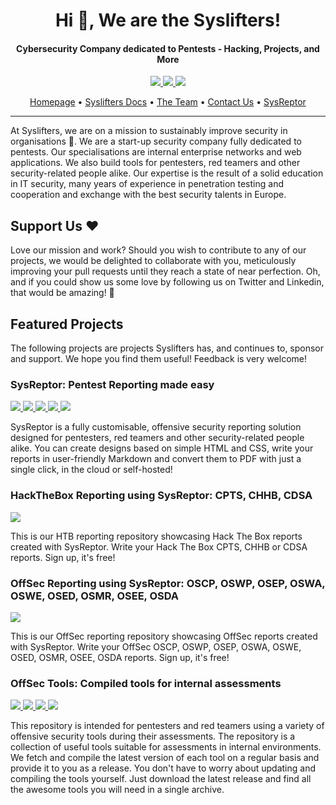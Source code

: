 <h1 align="center"> Hi 👋, We are the Syslifters!</h1>
<h4 align="center">Cybersecurity Company dedicated to Pentests - Hacking, Projects, and More</h4>
<p align="center">
<a href="https://www.linkedin.com/company/syslifters/">
    <img src="https://img.shields.io/badge/-Linkedin-blue?style=flat-square&logo=linkedin">
</a>
<a href="https://twitter.com/intent/user?screen_name=syslifters">
    <img src="https://img.shields.io/twitter/follow/syslifters?style=social">
</a>
<a href="https://twitter.com/intent/user?screen_name=sysreptor">
    <img src="https://img.shields.io/twitter/follow/sysreptor?style=social">
</a>
</p>
<p align="center">
  <a href="https://www.syslifters.com/en/home">Homepage</a> •
  <a href="https://docs.syslifters.com/en/">Syslifters Docs</a> •
  <a href="https://www.syslifters.com/en/team">The Team</a> •
  <a href="https://docs.syslifters.com/en/contact-us/">Contact Us</a> •
  <a href="https://docs.sysreptor.com/">SysReptor</a>
</p>

---
At Syslifters, we are on a mission to sustainably improve security in organisations 🚀. We are a start-up security company fully dedicated to pentests. Our specialisations are internal enterprise networks and web applications. We also build tools for pentesters, red teamers and other security-related people alike. Our expertise is the result of a solid education in IT security, many years of experience in penetration testing and cooperation and exchange with the best security talents in Europe.

## Support Us ❤️ 
Love our mission and work? Should you wish to contribute to any of our projects, we would be delighted to collaborate with you, meticulously improving your pull requests until they reach a state of near perfection. Oh, and if you could show us some love by following us on Twitter and Linkedin, that would be amazing! 🙌

## Featured Projects
The following projects are projects Syslifters has, and continues to, sponsor and support. We hope you find them useful! Feedback is very welcome!

### SysReptor: Pentest Reporting made easy
<p>
<a href="https://github.com/syslifters/sysreptor/">
    <img src="https://img.shields.io/github/stars/Syslifters/sysreptor?color=yellow&style=flat-square">
</a>
<a href="https://github.com/syslifters/sysreptor/releases/latest">
    <img src="https://img.shields.io/github/v/release/syslifters/sysreptor?color=green&style=flat-square">
</a>
<a href="https://github.com/syslifters/sysreptor/releases/latest">
    <img src="https://img.shields.io/github/release-date/syslifters/sysreptor?color=blue&style=flat-square">
</a>
<a href="https://github.com/syslifters/sysreptor/releases/latest">
    <img src="https://img.shields.io/github/repo-size/syslifters/sysreptor?color=red&style=flat-square">
</a>
<a href="https://twitter.com/intent/user?screen_name=sysreptor">
    <img src="https://img.shields.io/twitter/follow/sysreptor?style=social">
</a>
</p>
SysReptor is a fully customisable, offensive security reporting solution designed for pentesters, red teamers and other security-related people alike. You can create designs based on simple HTML and CSS, write your reports in user-friendly Markdown and convert them to PDF with just a single click, in the cloud or self-hosted!

### HackTheBox Reporting using SysReptor: CPTS, CHHB, CDSA
<p>
<a href="https://github.com/syslifters/HackTheBox-Reporting/">
    <img src="https://img.shields.io/github/stars/Syslifters/HackTheBox-Reporting?color=yellow&style=flat-square">
</a>
</p>
This is our HTB reporting repository showcasing Hack The Box reports created with SysReptor. Write your Hack The Box CPTS, CHHB or CDSA reports. Sign up, it's free!

### OffSec Reporting using SysReptor: OSCP, OSWP, OSEP, OSWA, OSWE, OSED, OSMR, OSEE, OSDA
<p>
<a href="https://github.com/syslifters/OffSec-Reporting/">
    <img src="https://img.shields.io/github/stars/Syslifters/OffSec-Reporting?color=yellow&style=flat-square">
</a>
</p>
This is our OffSec reporting repository showcasing OffSec reports created with SysReptor. Write your OffSec OSCP, OSWP, OSEP, OSWA, OSWE, OSED, OSMR, OSEE, OSDA reports. Sign up, it's free!

### OffSec Tools: Compiled tools for internal assessments
<p>
<a href="https://github.com/syslifters/offsec-tools/">
    <img src="https://img.shields.io/github/stars/Syslifters/offsec-tools?color=yellow&style=flat-square">
</a>
<a href="https://github.com/syslifters/offsec-tools/releases/latest">
    <img src="https://img.shields.io/github/v/release/syslifters/offsec-tools?color=green&style=flat-square">
</a>
<a href="https://github.com/syslifters/offsec-tools/releases/latest">
    <img src="https://img.shields.io/github/release-date/syslifters/offsec-tools?color=blue&style=flat-square">
</a>
<a href="https://github.com/syslifters/offsec-tools/releases/latest">
    <img src="https://img.shields.io/github/repo-size/syslifters/offsec-tools?color=red&style=flat-square">
</a>
</p>
This repository is intended for pentesters and red teamers using a variety of offensive security tools during their assessments. The repository is a collection of useful tools suitable for assessments in internal environments. We fetch and compile the latest version of each tool on a regular basis and provide it to you as a release. You don't have to worry about updating and compiling the tools yourself. Just download the latest release and find all the awesome tools you will need in a single archive.

